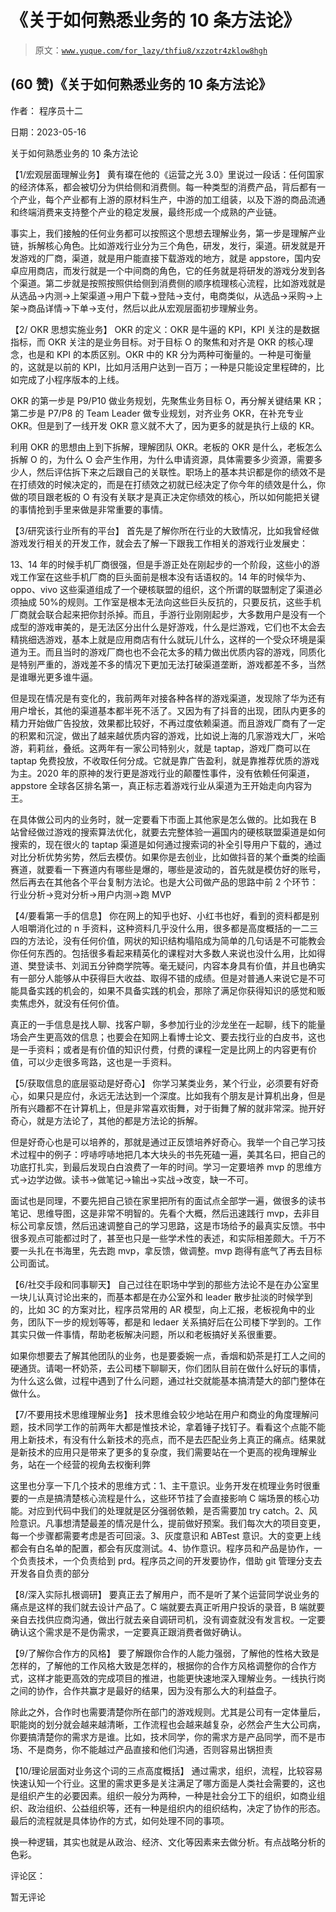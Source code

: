# 《关于如何熟悉业务的 10 条方法论》

> 原文：[`www.yuque.com/for_lazy/thfiu8/xzzotr4zklow8hgh`](https://www.yuque.com/for_lazy/thfiu8/xzzotr4zklow8hgh)



## (60 赞)《关于如何熟悉业务的 10 条方法论》 

作者： 程序员十二 

日期：2023-05-16 

关于如何熟悉业务的 10 条方法论 

【1/宏观层面理解业务】 黄有璨在他的《运营之光 3.0》里说过一段话：任何国家的经济体系，都会被切分为供给侧和消费侧。每一种类型的消费产品，背后都有一个产业，每个产业都有上游的原材料生产，中游的加工组装，以及下游的商品流通和终端消费来支持整个产业的稳定发展，最终形成一个成熟的产业链。 

事实上，我们接触的任何业务都可以按照这个思想去理解业务，第一步是理解产业链，拆解核心角色。比如游戏行业分为三个角色，研发，发行，渠道。研发就是开发游戏的厂商，渠道，就是用户能直接下载游戏的地方，就是 appstore，国内安卓应用商店，而发行就是一个中间商的角色，它的任务就是将研发的游戏分发到各个渠道。第二步就是按照按照供给侧到消费侧的顺序梳理核心流程，比如游戏就是从选品->内测->上架渠道->用户下载->登陆->支付，电商类似，从选品->采购->上架->商品详情->下单->支付，然后以此从宏观层面初步理解业务。 

【2/ OKR 思想实施业务】 OKR 的定义：OKR 是牛逼的 KPI，KPI 关注的是数据指标，而 OKR 关注的是业务目标。对于目标 O 的聚焦和对齐是 OKR 的核心理念，也是和 KPI 的本质区别。OKR 中的 KR 分为两种可衡量的。一种是可衡量的，这就是以前的 KPI，比如月活用户达到一百万；一种是只能设定里程碑的，比如完成了小程序版本的上线。 

OKR 的第一步是 P9/P10 做业务规划，先聚焦业务目标 O，再分解关键结果 KR；第二步是 P7/P8 的 Team Leader 做专业规划，对齐业务 OKR，在补充专业 OKR。但是到了一线开发 OKR 意义就不大了，因为更多的就是执行上级的 KR。 

利用 OKR 的思想由上到下拆解，理解团队 OKR。老板的 OKR 是什么，老板怎么拆解 O 的，为什么 O 会产生作用，为什么申请资源，具体需要多少资源，需要多少人，然后评估拆下来之后跟自己的关联性。职场上的基本共识都是你的绩效不是在打绩效的时候决定的，而是在打绩效之初就已经决定了你今年的绩效是什么，你做的项目跟老板的 O 有没有关联才是真正决定你绩效的核心，所以如何能把关键的事情抢到手里来做是非常重要的事情。 

【3/研究该行业所有的平台】 首先是了解你所在行业的大致情况，比如我曾经做游戏发行相关的开发工作，就会去了解一下跟我工作相关的游戏行业发展史： 

13、14 年的时候手机厂商很强，但是手游正处在刚起步的一个阶段，这些小的游戏工作室在这些手机厂商的巨头面前是根本没有话语权的。14 年的时候华为、oppo、vivo 这些渠道组成了一个硬核联盟的组织，这个所谓的联盟制定了渠道必须抽成 50%的规则。工作室是根本无法向这些巨头反抗的，只要反抗，这些手机厂商就会联合起来把你封杀掉。而且，手游行业刚刚起步，大多数用户是没有一个成型的游戏审美的，是无法区分出什么是好游戏，什么是烂游戏，它们也不太会去精挑细选游戏，基本上就是应用商店有什么就玩儿什么，这样的一个受众环境是渠道为王。而且当时的游戏厂商也也不会花太多的精力做出优质内容的游戏，同质化是特别严重的，游戏差不多的情况下更加无法打破渠道垄断，游戏都差不多，当然是谁曝光更多谁牛逼。 

但是现在情况是有变化的，我前两年对接各种各样的游戏渠道，发现除了华为还有用户增长，其他的渠道基本都半死不活了。又因为有了抖音的出现，团队内更多的精力开始做广告投放，效果都比较好，不再过度依赖渠道。而且游戏厂商有了一定的积累和沉淀，做出了越来越优质内容的游戏，比如说上海的几家游戏大厂，米哈游，莉莉丝，叠纸。这两年有一家公司特别火，就是 taptap，游戏厂商可以在 taptap 免费投放，不收取任何分成。它就是靠广告盈利，就是靠推荐优质的游戏为主。2020 年的原神的发行更是游戏行业的颠覆性事件，没有依赖任何渠道，appstore 全球各区排名第一，真正标志着游戏行业从渠道为王开始走向内容为王。 

在具体做公司内的业务时，就一定要看下市面上其他家是怎么做的。比如我在 B 站曾经做过游戏的搜索算法优化，就要去完整体验一遍国内的硬核联盟渠道是如何搜索的，现在很火的 taptap 渠道是如何通过搜索词的补全引导用户下载的，通过对比分析优势劣势，然后去模仿。如果你是去创业，比如做抖音的某个垂类的绘画赛道，就要看一下赛道内有哪些是爆的，哪些是波动的，首先就是模仿好的账号，然后再去在其他各个平台复制方法论。也是大公司做产品的思路中前 2 个环节：行业分析->竞对分析->用户内测->跑 MVP 

【4/要看第一手的信息】 你在网上的知乎也好、小红书也好，看到的资料都是别人咀嚼消化过的 n 手资料，这种资料几乎没什么用，很多都是高度概括的一二三四的方法论，没有任何价值，网状的知识结构塌陷成为简单的几句话是不可能教会你任何东西的。包括很多看起来精英化的课程对大多数人来说也没什么用，比如得道、樊登读书、刘润五分钟商学院等。毫无疑问，内容本身具有价值，并且也确实有一部分人能够从中获得巨大收益、取得不错的成绩。但是对普通人来说它是不可能具备实践的机会的，如果不具备实践的机会，那除了满足你获得知识的感觉和贩卖焦虑外，就没有任何价值。 

真正的一手信息是找人聊、找客户聊，多参加行业的沙龙坐在一起聊，线下的能量场会产生更高效的信息；也要会在知网上看博士论文、要去找行业的白皮书，这也是一手资料；或者是有价值的知识付费，付费的课程一定是比网上的内容更有价值，可以少走很多弯路，这也是一手资料。 

【5/获取信息的底层驱动是好奇心】 你学习某类业务，某个行业，必须要有好奇心，如果只是应付，永远无法达到一个深度。比如我有个朋友是计算机出身，但是所有兴趣都不在计算机上，但是非常喜欢街舞，对于街舞了解的就非常深。抛开好奇心，就是方法论了，其他的都是方法论的拆解。 

但是好奇心也是可以培养的，那就是通过正反馈培养好奇心。我举一个自己学习技术过程中的例子：哼哧哼哧地把几本大块头的书先死磕一遍，美其名曰，把自己的功底打扎实，到最后发现白白浪费了一年的时间。学习一定要培养 mvp 的思维方式->边学边做。读书->做笔记->输出->实战->改变，缺一不可。 

面试也是同理，不要先把自己锁在家里把所有的面试点全部学一遍，做很多的读书笔记、思维导图，这是非常不明智的。先看个大概，然后迅速践行 mvp，去非目标公司拿反馈，然后迅速调整自己的学习思路，这是市场给予的最真实反馈。书中很多观点可能都过时了，甚至也只是一些学术性的表述，和实际相差颇大。千万不要一头扎在书海里，先去跑 mvp，拿反馈，做调整。mvp 跑得有底气了再去目标公司面试。 

【6/社交手段和同事聊天】 自己过往在职场中学到的那些方法论不是在办公室里一块儿认真讨论出来的，而基本都是在办公室外和 leader 散步扯淡的时候学到的，比如 3C 的方案对比，程序员常用的 AR 模型，向上汇报，老板视角中的业务，团队下一步的规划等等，都是和 ledaer 关系搞好后在公司楼下学到的。工作其实只做一件事情，帮助老板解决问题，所以和老板搞好关系很重要。 

如果你想要去了解其他团队的业务，也是要委婉一点，香烟和奶茶是打工人之间的硬通货。请喝一杯奶茶，去公司楼下聊聊天，你们团队目前在做什么好玩的事情，为什么这么做，过程中遇到了什么问题，通过社交就能基本搞清楚大的部门整体在做什么。 

【7/不要用技术思维理解业务】 技术思维会较少地站在用户和商业的角度理解问题，技术同学工作的前两年大都是惟技术论，拿着锤子找钉子。看看这个点能不能用上新技术，有没有什么新技术的亮点，而不是去匹配业务上真正的痛点。结果就是新技术的应用只是带来了更多的复杂度，我们需要站在一个更高的视角理解业务，站在一个经营的视角去权衡利弊 

这里也分享一下几个技术的思维方式：1、主干意识。业务开发在梳理业务时很重要的一点是搞清楚核心流程是什么，这些环节挂了会直接影响 C 端场景的核心功能。对应到代码中我们的处理就是区分强弱依赖，是否需要加 try catch。2、风险意识。凡事想清楚最差的情况是什么，提前做好预案。我们每次大的项目变更，每一个步骤都需要考虑是否可回滚。3、灰度意识和 ABTest 意识。大的变更上线都会有白名单的配置，都会有灰度测试。4、协作意识。程序员和产品是协作，一个负责技术，一个负责给到 prd。程序员之间的开发要协作，借助 git 管理分支去开发各自负责的部分 

【8/深入实际扎根调研】 要真正去了解用户，而不是听了某个运营同学说业务的痛点是这样的我们就去设计产品了。C 端就要去真正听用户投诉的录音，B 端就要亲自去找供应商沟通，做出行就去亲自调研司机，没有调查就没有发言权。一定要确认这个需求是不是伪需求，一定要真正跟消费者做好确认。 

【9/了解你合作方的风格】 要了解跟你合作的人能力强弱，了解他的性格大致是怎样的，了解他的工作风格大致是怎样的，根据你的合作方风格调整你的合作方式，这样才能更高效的完成项目的推进，也能更快速地深入理解业务。一线执行岗之间的协作，合作共赢才是最好的结果，因为没有那么大的利益盘子。 

除此之外，合作时也需要清楚你所在部门的游戏规则。尤其是公司有一定体量后，职能岗的划分就会越来越清晰，工作流程也会越来越复杂，必然会产生大公司病，你要搞清楚你的需求方是谁。比如，技术同学，你的需求方是产品同学，而不是市场、不是商务，你不能越过产品直接和他们沟通，否则容易出锅担责 

【10/理论层面对业务这个词的三点高度概括】 通过需求，组织，流程，比较容易快速认知一个行业。这里的需求更多是关注满足了哪方面是人类社会需要的，这也是组织产生的必要因素。组织一般分为两种，一种是社会分工下的组织，如商业组织、政治组织、公益组织等，还有一种是组织内的组织结构，决定了协作的形态。最后的流程就是具体协作的方式，如何处理不同的事项。 

换一种逻辑，其实也就是从政治、经济、文化等因素来去做分析。有点战略分析的色彩。 

评论区： 

暂无评论